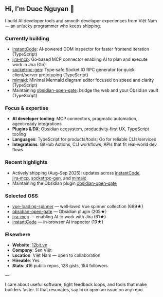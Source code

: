 ## Hi, I'm Duoc Nguyen 👋

I build AI developer tools and smooth developer experiences from Việt Nam — an unlucky programmer who keeps shipping.

### Currently building
- [instantCode](https://github.com/nguyenvanduocit/instantCode): AI‑powered DOM inspector for faster frontend iteration (TypeScript)
- [jira‑mcp](https://github.com/nguyenvanduocit/jira-mcp): Go‑based MCP connector enabling AI to plan and execute work in Jira (Go)
- [socketrpc-gen](https://github.com/nguyenvanduocit/socketrpc-gen): Type‑safe Socket.IO RPC generator for quick client/server prototyping (TypeScript)
- [mimaid](https://github.com/nguyenvanduocit/mimaid): Minimal Mermaid diagram editor focused on speed and clarity (TypeScript)
- Maintaining [obsidian-open-gate](https://github.com/nguyenvanduocit/obsidian-open-gate): bridge the web and your Obsidian vault (TypeScript)

### Focus & expertise
- **AI developer tooling**: MCP connectors, pragmatic automation, agent‑ready integrations
- **Plugins & DX**: Obsidian ecosystem, productivity‑first UX, TypeScript tooling
- **Languages**: TypeScript for products/tools; Go for reliable CLIs/services
- **Integrations**: GitHub Actions, CLI workflows, APIs that fit real‑world dev flows

### Recent highlights
- Actively shipping (Aug–Sep 2025): updates across [instantCode](https://github.com/nguyenvanduocit/instantCode), [jira‑mcp](https://github.com/nguyenvanduocit/jira-mcp), [socketrpc-gen](https://github.com/nguyenvanduocit/socketrpc-gen), and [mimaid](https://github.com/nguyenvanduocit/mimaid)
- Maintaining the Obsidian plugin [obsidian-open-gate](https://github.com/nguyenvanduocit/obsidian-open-gate)

### Selected OSS
- [vue-loading-spinner](https://github.com/nguyenvanduocit/vue-loading-spinner) — well‑loved Vue spinner collection (689★)
- [obsidian-open-gate](https://github.com/nguyenvanduocit/obsidian-open-gate) — Obsidian plugin (205★)
- [jira-mcp](https://github.com/nguyenvanduocit/jira-mcp) — enabling AI to work with Jira (61★)
- [instantCode](https://github.com/nguyenvanduocit/instantCode) — in‑browser AI inspector (10★)

### Elsewhere
- **Website**: [12bit.vn](https://12bit.vn)
- **Company**: Sen Việt
- **Location**: Việt Nam — open to collaboration
- **Hireable**: Yes
- **Stats**: 416 public repos, 128 gists, 154 followers

—

I care about useful software, tight feedback loops, and tools that make builders faster. If that resonates, say hi or open an issue on any repo.
